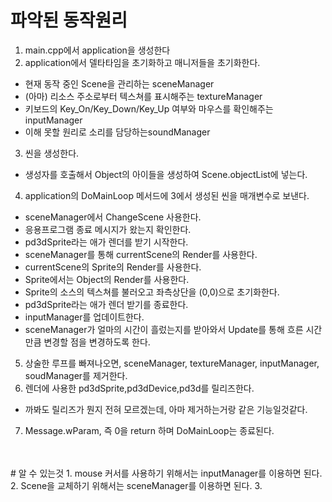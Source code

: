 # 파악된 동작원리
1. main.cpp에서 application을 생성한다  
2. application에서 델타타임을 초기화하고 매니저들을 초기화한다.  
 - 현재 동작 중인 Scene을 관리하는 sceneManager  
 - (아마) 리소스 주소로부터 텍스쳐를 표시해주는 textureManager  
 - 키보드의 Key_On/Key_Down/Key_Up 여부와 마우스를 확인해주는 inputManager  
 - 이해 못할 원리로 소리를 담당하는soundManager  
3. 씬을 생성한다.  
 - 생성자를 호출해서 Object의 아이들을 생성하여 Scene.objectList에 넣는다.  
4. application의 DoMainLoop 메서드에 3에서 생성된 씬을 매개변수로 보낸다.  
 - sceneManager에서 ChangeScene 사용한다.
 - 응용프로그램 종료 메시지가 왔는지 확인한다.  
 - pd3dSprite라는 애가 렌더를 받기 시작한다.  
  - sceneManager를 통해 currentScene의 Render를 사용한다.  
  - currentScene의 Sprite의 Render를 사용한다.  
  - Sprite에서는 Object의 Render를 사용한다.  
  - Sprite의 소스의 텍스쳐를 불러오고 좌측상단을 (0,0)으로 초기화한다.  
 - pd3dSprite라는 애가 렌더 받기를 종료한다.
 - inputManager를 업데이트한다.  
 - sceneManager가 얼마의 시간이 흘렀는지를 받아와서 Update를 통해 흐른 시간만큼 변경할 점을 변경하도록 한다.  
5. 상술한 루프를 빠져나오면, sceneManager, textureManager, inputManager, soudManager를 제거한다.  
6. 렌더에 사용한 pd3dSprite,pd3dDevice,pd3d를 릴리즈한다.  
 - 까봐도 릴리즈가 뭔지 전혀 모르겠는데, 아마 제거하는거랑 같은 기능일것같다.  
7. Message.wParam, 즉 0을 return 하며 DoMainLoop는 종료된다.  
<br>
<br>
# 알 수 있는것
1. mouse 커서를 사용하기 위해서는 inputManager를 이용하면 된다.  
2. Scene을 교체하기 위해서는 sceneManager를 이용하면 된다.  
3. 